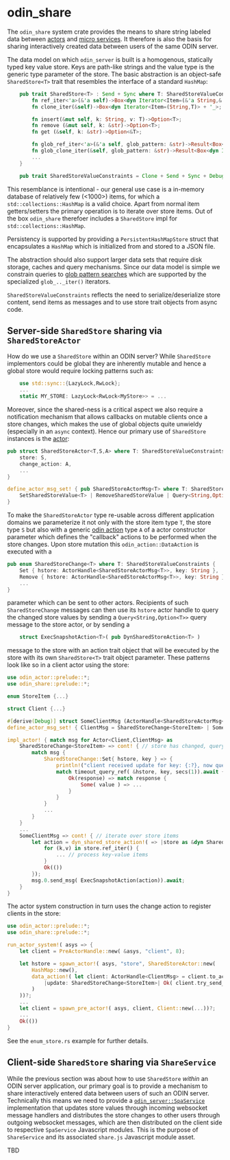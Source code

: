 # odin_share

The `odin_share` system crate provides the means to share string labeled data between [actors](../odin_actor/odin_actor.md) and
[micro services](../odin_server/odin_server.md). It therefore is also the basis for sharing interactively created data between users of
the same ODIN server.

The data model on which `odin_server` is built is a homogenous, statically typed key value store. Keys are path-like strings and the value type is the generic type parameter of the store. The basic abstraction is an object-safe `SharedStore<T>` trait that resembles the
interface of a standard `HashMap`:

```rust
    pub trait SharedStore<T> : Send + Sync where T: SharedStoreValueConstraints {
        fn ref_iter<'a>(&'a self)->Box<dyn Iterator<Item=(&'a String,&'a T)> + 'a>;
        fn clone_iter(&self)->Box<dyn Iterator<Item=(String,T)> + '_>;

        fn insert(&mut self, k: String, v: T)->Option<T>;
        fn remove (&mut self, k: &str)->Option<T>;
        fn get (&self, k: &str)->Option<&T>;

        fn glob_ref_iter<'a>(&'a self, glob_pattern: &str)->Result<Box<dyn Iterator<Item=(&'a String,&'a T)> + 'a>, OdinShareError>;
        fn glob_clone_iter(&self, glob_pattern: &str)->Result<Box<dyn Iterator<Item=(String,T)> + '_>, OdinShareError>;
        ...
    }

    pub trait SharedStoreValueConstraints = Clone + Send + Sync + Debug + 'static + for<'a> Deserialize<'a> + Serialize;
```

This resemblance is intentional - our general use case is a in-memory database of relatively few (<1000>) items, for which a
`std::collections::HashMap` is a valid choice. Apart from normal item getters/setters the primary operation is to iterate over store items.
Out of the box `odin_share` therefoer includes a `SharedStore` impl for `std::collections::HashMap`.

Persistency is supported by providing a `PersistentHashMapStore` struct that encapsulates a `HashMap` which is initialized from and
stored to a JSON file.

The abstraction should also support larger data sets that require disk storage, caches and query mechanisms. Since our data model
is simple we constrain queries to [glob pattern searches](https://en.wikipedia.org/wiki/Glob_(programming)) which are supported by the specialized `glob_.._iter()` iterators.

`SharedStoreValueConstraints` reflects the need to serialize/deserialize store content, send items as messages and to use store trait objects
from async code.

## Server-side `SharedStore` sharing via `SharedStoreActor`

How do we use a `SharedStore` within an ODIN server? While `SharedStore` implementors could be global they are inherently mutable
and hence a global store would require locking patterns such as:

```rust
    use std::sync::{LazyLock,RwLock};
    ...
    static MY_STORE: LazyLock<RwLock<MyStore>> = ...
```

Moreover, since the shared-ness is a critical aspect we also require a notification mechanism that allows callbacks on mutable clients
once a store changes, which makes the use of global objects quite unwieldy (especially in an `async` context). Hence our primary
use of `SharedStore` instances is the [actor](../odin_actor/odin_actor.md):

```rust
pub struct SharedStoreActor<T,S,A> where T: SharedStoreValueConstraints, S: SharedStore<T>, A: DataAction<SharedStoreChange<T>> {
    store: S,
    change_action: A,
    ...
}

define_actor_msg_set! { pub SharedStoreActorMsg<T> where T: SharedStoreValueConstraints = 
    SetSharedStoreValue<T> | RemoveSharedStoreValue | Query<String,Option<T>> | ExecSnapshotAction<T>
}
```

To make the `SharedStoreActor` type re-usable across different application domains we parameterize it not only with the store item type `T`, the store type `S` but also with a generic [odin action](../odin_action/odin_action.md) type `A` of a actor constructor parameter
which defines the "callback" actions to be performed when the store changes. Upon store mutation this `odin_action::DataAction` is
executed with a 

```rust
pub enum SharedStoreChange<T> where T: SharedStoreValueConstraints {
    Set { hstore: ActorHandle<SharedStoreActorMsg<T>>, key: String },
    Remove { hstore: ActorHandle<SharedStoreActorMsg<T>>, key: String },
    ...
}
```

parameter which can be sent to other actors. Recipients of such `SharedStoreChange` messages can then use its `hstore` actor handle
to query the changed store values by sending a `Query<String,Option<T>>` query message to the store actor, or by sending a

```rust
    struct ExecSnapshotAction<T>( pub DynSharedStoreAction<T> )
```

message to the store with an action trait object that will be executed by the store with its own `SharedStore<T>` trait object parameter.
These patterns look like so in a client actor using the store:

```rust
use odin_actor::prelude::*;
use odin_share::prelude::*;

enum StoreItem {...}

struct Client {...}

#[derive(Debug)] struct SomeClientMsg (ActorHandle<SharedStoreActorMsg<StoreItem>>);
define_actor_msg_set! { ClientMsg = SharedStoreChange<StoreItem> | SomeClientMsg }

impl_actor! { match msg for Actor<Client,ClientMsg> as
    SharedStoreChange<StoreItem> => cont! { // store has changed, query value
        match msg {
            SharedStoreChange::Set{ hstore, key } => {
                println!("client received update for key: {:?}, now querying value..", key);
                match timeout_query_ref( &hstore, key, secs(1)).await {
                    Ok(response) => match response {
                        Some( value ) => ...
                    }
                }
            }
            ...
        }
    }
    ...
    SomeClientMsg => cont! { // iterate over store items
        let action = dyn_shared_store_action!( => |store as &dyn SharedStore<StoreItem>| {
            for (k,v) in store.ref_iter() {
                ... // process key-value items
            }
            Ok(())
        });
        msg.0.send_msg( ExecSnapshotAction(action)).await;
    }
}   
```

The actor system construction in turn uses the change action to register clients in the store:

```rust
use odin_actor::prelude::*;
use odin_share::prelude::*;

run_actor_system!( asys => {
    let client = PreActorHandle::new( &asys, "client", 8); 

    let hstore = spawn_actor!( asys, "store", SharedStoreActor::new(
        HashMap::new(),
        data_action!( let client: ActorHandle<ClientMsg> = client.to_actor_handle() => 
            |update: SharedStoreChange<StoreItem>| Ok( client.try_send_msg( update)? )
        )
    ))?;
    ...
    let client = spawn_pre_actor!( asys, client, Client::new(...))?;
    ...
    Ok(())
}
```

See the `enum_store.rs` example for further details.


## Client-side `SharedStore` sharing via `ShareService`

While the previous section was about how to use `SharedStore` *within* an ODIN server application, our primary goal is to
provide a mechanism to share interactively entered data between users of such an ODIN server. Technically this means we
need to provide a [`odin_server::SpaService`](../odin_server/odin_server.md) implementation that updates store values through
incoming websocket message handlers and distributes the store changes to other users through outgoing websocket messages, which
are then distributed on the client side to respective `SpaService` Javascript modules. This is the purpose of `ShareService` and
its associated `share.js` Javascript module asset.

TBD